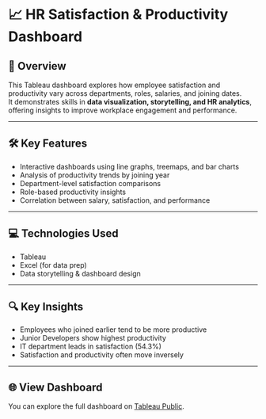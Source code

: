 # 📈 HR Satisfaction & Productivity Dashboard  

## 📌 Overview  
This Tableau dashboard explores how employee satisfaction and productivity vary across departments, roles, salaries, and joining dates.  
It demonstrates skills in **data visualization, storytelling, and HR analytics**, offering insights to improve workplace engagement and performance.

---

## 🛠 Key Features  
- Interactive dashboards using line graphs, treemaps, and bar charts  
- Analysis of productivity trends by joining year  
- Department-level satisfaction comparisons  
- Role-based productivity insights  
- Correlation between salary, satisfaction, and performance

---

## 💻 Technologies Used  
- Tableau  
- Excel (for data prep)  
- Data storytelling & dashboard design

---

## 🔍 Key Insights  
- Employees who joined earlier tend to be more productive  
- Junior Developers show highest productivity  
- IT department leads in satisfaction (54.3%)  
- Satisfaction and productivity often move inversely

---

## 🌐 View Dashboard  
You can explore the full dashboard on [Tableau Public](https://tinyurl.com/59e92z5h).

